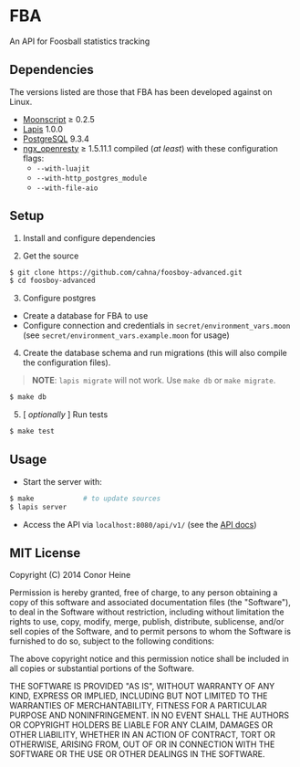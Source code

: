 
FBA
===

An API for Foosball statistics tracking

## Dependencies

The versions listed are those that FBA has been developed against on Linux.

* [Moonscript](http://moonscript.org/) &ge; 0.2.5
* [Lapis](http://leafo.net/lapis/) 1.0.0
* [PostgreSQL](http://www.postgresql.org/) 9.3.4
* [ngx_openresty](http://openresty.org/) &ge; 1.5.11.1 compiled (_at least_) 
  with these configuration flags:
  - `--with-luajit`
  - `--with-http_postgres_module`
  - `--with-file-aio`

## Setup

1. Install and configure dependencies

2. Get the source

```bash
$ git clone https://github.com/cahna/foosboy-advanced.git
$ cd foosboy-advanced
```

3. Configure postgres

  - Create a database for FBA to use
  - Configure connection and credentials in `secret/environment_vars.moon`
    (see `secret/environment_vars.example.moon` for usage)

4. Create the database schema and run migrations (this will also compile the
   configuration files).

> __NOTE__: `lapis migrate` will not work. Use `make db` or `make migrate`.

```bash
$ make db
```

5. [ _optionally_ ] Run tests

```bash
$ make test
```

## Usage

* Start the server with:

```bash
$ make            # to update sources
$ lapis server
```

* Access the API via `localhost:8080/api/v1/` (see the [API docs](docs/api.md))

## MIT License

Copyright (C) 2014 Conor Heine

Permission is hereby granted, free of charge, to any person obtaining a copy of
this software and associated documentation files (the "Software"), to deal in 
the Software without restriction, including without limitation the rights to 
use, copy, modify, merge, publish, distribute, sublicense, and/or sell copies 
of the Software, and to permit persons to whom the Software is furnished to do 
so, subject to the following conditions:

The above copyright notice and this permission notice shall be included in all 
copies or substantial portions of the Software.

THE SOFTWARE IS PROVIDED "AS IS", WITHOUT WARRANTY OF ANY KIND, EXPRESS OR 
IMPLIED, INCLUDING BUT NOT LIMITED TO THE WARRANTIES OF MERCHANTABILITY, 
FITNESS FOR A PARTICULAR PURPOSE AND NONINFRINGEMENT. IN NO EVENT SHALL THE 
AUTHORS OR COPYRIGHT HOLDERS BE LIABLE FOR ANY CLAIM, DAMAGES OR OTHER 
LIABILITY, WHETHER IN AN ACTION OF CONTRACT, TORT OR OTHERWISE, ARISING FROM, 
OUT OF OR IN CONNECTION WITH THE SOFTWARE OR THE USE OR OTHER DEALINGS IN THE 
SOFTWARE.

